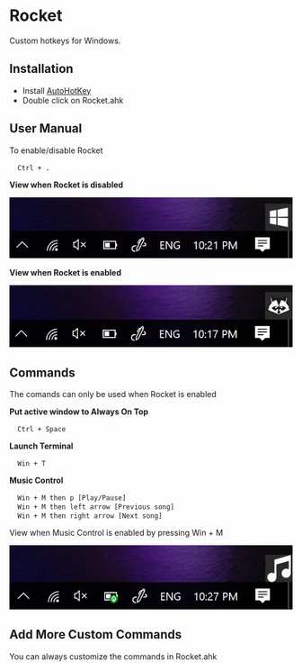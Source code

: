 # Rocket

Custom hotkeys for Windows.

## Installation

- Install [AutoHotKey](https://autohotkey.com/)
- Double click on Rocket.ahk

## User Manual

To enable/disable Rocket

```
  Ctrl + .
```

**View when Rocket is disabled**

![alt text](doc/rocket_disabled.png)

**View when Rocket is enabled**

![alt text](doc/rocket_enabled.png)


## Commands

The comands can only be used when Rocket is enabled

**Put active window to Always On Top**

```
  Ctrl + Space
```

**Launch Terminal**

```
  Win + T
```

**Music Control**

```
  Win + M then p [Play/Pause]
  Win + M then left arrow [Previous song]
  Win + M then right arrow [Next song]
```

View when Music Control is enabled by pressing Win + M

![alt text](doc/music_control.png)

## Add More Custom Commands
You can always customize the commands in Rocket.ahk
